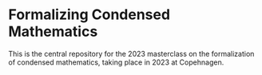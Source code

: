# Formalizing Condensed Mathematics

This is the central repository for the 2023 masterclass on the formalization of condensed mathematics, taking place in 2023 at Copehnagen.
